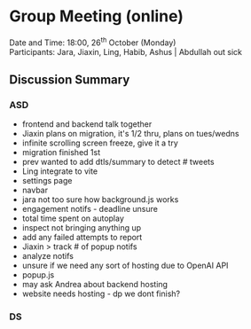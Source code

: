 # Group Meeting (online)
Date and Time: 18:00, 26<sup>th</sup> October (Monday)\
Participants: Jara, Jiaxin, Ling, Habib, Ashus | Abdullah out sick
## Discussion Summary
### ASD
- frontend and backend talk together
- Jiaxin plans on migration, it's 1/2 thru, plans on tues/wedns
- infinite scrolling screen freeze, give it a try
- migration finished 1st
- prev wanted to add dtls/summary to detect # tweets
- Ling integrate to vite
- settings page
- navbar
- jara not too sure how background.js works
- engagement notifs - deadline unsure
- total time spent on autoplay
- inspect not bringing anything up
- add any failed attempts to report
- Jiaxin > track # of popup notifs
- analyze notifs
- unsure if we need any sort of hosting due to OpenAI API
- popup.js
- may ask Andrea about backend hosting
- website needs hosting - dp we dont finish?
### DS